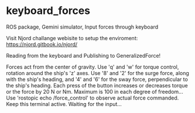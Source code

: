 # keyboard_forces
ROS package, Gemini simulator, Input forces through keyboard

Visit Njord challange webisite to setup the enviroment: https://njord.gitbook.io/njord/

Reading from the keyboard and Publishing to GeneralizedForce!

Forces act from the center of gravity. 
Use 'q' and 'w' for torque control, rotation around the ship's 'z' axes.
Use '8' and '2' for the surge force, along with the ship's heading, and '4' and '6' for the sway force,
perpendicular to the ship's heading.
Each press of the button increases or decreases torque or the force by 20 N or Nm.
Maximum is 100 in each degree of freedom...
Use 'rostopic echo /force_control' to observe actual force commanded.
Keep this terminal active. Waiting for the input...
